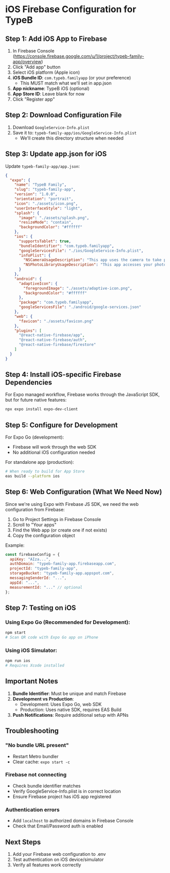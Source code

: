 # iOS Firebase Configuration for TypeB

## Step 1: Add iOS App to Firebase

1. In Firebase Console (https://console.firebase.google.com/u/1/project/typeb-family-app/overview)
2. Click "Add app" button
3. Select iOS platform (Apple icon)
4. **iOS Bundle ID**: `com.typeb.familyapp` (or your preference)
   - This MUST match what we'll set in app.json
5. **App nickname**: TypeB iOS (optional)
6. **App Store ID**: Leave blank for now
7. Click "Register app"

## Step 2: Download Configuration File

1. Download `GoogleService-Info.plist`
2. Save it to: `typeb-family-app/ios/GoogleService-Info.plist`
   - We'll create this directory structure when needed

## Step 3: Update app.json for iOS

Update `typeb-family-app/app.json`:

```json
{
  "expo": {
    "name": "TypeB Family",
    "slug": "typeb-family-app",
    "version": "1.0.0",
    "orientation": "portrait",
    "icon": "./assets/icon.png",
    "userInterfaceStyle": "light",
    "splash": {
      "image": "./assets/splash.png",
      "resizeMode": "contain",
      "backgroundColor": "#ffffff"
    },
    "ios": {
      "supportsTablet": true,
      "bundleIdentifier": "com.typeb.familyapp",
      "googleServicesFile": "./ios/GoogleService-Info.plist",
      "infoPlist": {
        "NSCameraUsageDescription": "This app uses the camera to take photos for task validation.",
        "NSPhotoLibraryUsageDescription": "This app accesses your photo library to upload images for task validation."
      }
    },
    "android": {
      "adaptiveIcon": {
        "foregroundImage": "./assets/adaptive-icon.png",
        "backgroundColor": "#ffffff"
      },
      "package": "com.typeb.familyapp",
      "googleServicesFile": "./android/google-services.json"
    },
    "web": {
      "favicon": "./assets/favicon.png"
    },
    "plugins": [
      "@react-native-firebase/app",
      "@react-native-firebase/auth",
      "@react-native-firebase/firestore"
    ]
  }
}
```

## Step 4: Install iOS-specific Firebase Dependencies

For Expo managed workflow, Firebase works through the JavaScript SDK, but for future native features:

```bash
npx expo install expo-dev-client
```

## Step 5: Configure for Development

For Expo Go (development):
- Firebase will work through the web SDK
- No additional iOS configuration needed

For standalone app (production):
```bash
# When ready to build for App Store
eas build --platform ios
```

## Step 6: Web Configuration (What We Need Now)

Since we're using Expo with Firebase JS SDK, we need the web configuration from Firebase:

1. Go to Project Settings in Firebase Console
2. Scroll to "Your apps"
3. Find the Web app (or create one if not exists)
4. Copy the configuration object

Example:
```javascript
const firebaseConfig = {
  apiKey: "AIza...",
  authDomain: "typeb-family-app.firebaseapp.com",
  projectId: "typeb-family-app",
  storageBucket: "typeb-family-app.appspot.com",
  messagingSenderId: "...",
  appId: "...",
  measurementId: "..." // optional
};
```

## Step 7: Testing on iOS

### Using Expo Go (Recommended for Development):
```bash
npm start
# Scan QR code with Expo Go app on iPhone
```

### Using iOS Simulator:
```bash
npm run ios
# Requires Xcode installed
```

## Important Notes

1. **Bundle Identifier**: Must be unique and match Firebase
2. **Development vs Production**: 
   - Development: Uses Expo Go, web SDK
   - Production: Uses native SDK, requires EAS Build
3. **Push Notifications**: Require additional setup with APNs

## Troubleshooting

### "No bundle URL present"
- Restart Metro bundler
- Clear cache: `expo start -c`

### Firebase not connecting
- Check bundle identifier matches
- Verify GoogleService-Info.plist is in correct location
- Ensure Firebase project has iOS app registered

### Authentication errors
- Add `localhost` to authorized domains in Firebase Console
- Check that Email/Password auth is enabled

## Next Steps

1. Add your Firebase web configuration to .env
2. Test authentication on iOS device/simulator
3. Verify all features work correctly